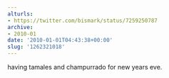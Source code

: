```yaml
---
alturls:
- https://twitter.com/bismark/status/7259250787
archive:
- 2010-01
date: '2010-01-01T04:43:38+00:00'
slug: '1262321018'
---
```


having tamales and champurrado for new years eve.

